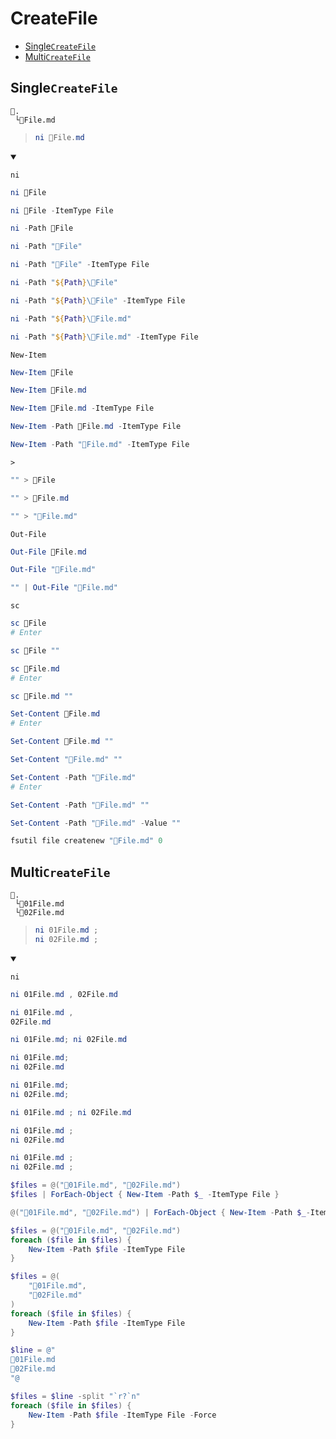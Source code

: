 # CreateFile
- [Single`CreateFile`](#singlecreatefile)
- [Multi`CreateFile`](#multicreatefile)


## Single`CreateFile`
```
📌.
 └📄File.md
```
> ```ps1
> ni 📄File.md
> ```
<details open>
    <summary></summary>

`ni`
```ps1
ni 📄File
```
```ps1
ni 📄File -ItemType File
```
```ps1
ni -Path 📄File
```
```ps1
ni -Path "📄File"
```
```ps1
ni -Path "📄File" -ItemType File
```
```ps1
ni -Path "${Path}\📄File"
```
```ps1
ni -Path "${Path}\📄File" -ItemType File
```
```ps1
ni -Path "${Path}\📄File.md"
```
```ps1
ni -Path "${Path}\📄File.md" -ItemType File
```

`New-Item`
```ps1
New-Item 📄File
```
```ps1
New-Item 📄File.md
```
```ps1
New-Item 📄File.md -ItemType File
```
```ps1
New-Item -Path 📄File.md -ItemType File
```
```ps1
New-Item -Path "📄File.md" -ItemType File
```

`>`
```ps1
"" > 📄File
```
```ps1
"" > 📄File.md
```
```ps1
"" > "📄File.md"
```

`Out-File`
```ps1
Out-File 📄File.md
```
```ps1
Out-File "📄File.md"
```
```ps1
"" | Out-File "📄File.md"
```

`sc`
```ps1
sc 📄File
# Enter
```
```ps1
sc 📄File ""
```
```ps1
sc 📄File.md
# Enter
```
```ps1
sc 📄File.md ""
```
```ps1
Set-Content 📄File.md
# Enter
```
```ps1
Set-Content 📄File.md ""
```
```ps1
Set-Content "📄File.md" ""
```
```ps1
Set-Content -Path "📄File.md" 
# Enter
```
```ps1
Set-Content -Path "📄File.md" ""
```
```ps1
Set-Content -Path "📄File.md" -Value ""
```

```ps1
fsutil file createnew "📄File.md" 0
```
</details>


## Multi`CreateFile`
```
📌.
 └📄01File.md
 └📄02File.md
```
> ```ps1
> ni 01File.md ; 
> ni 02File.md ;
> ```
<details open>
    <summary></summary>


`ni`
```ps1
ni 01File.md , 02File.md
```
```ps1
ni 01File.md , 
02File.md
```
```ps1
ni 01File.md; ni 02File.md
```
```ps1
ni 01File.md; 
ni 02File.md
```
```ps1
ni 01File.md; 
ni 02File.md;
```
```ps1
ni 01File.md ; ni 02File.md
```
```ps1
ni 01File.md ; 
ni 02File.md
```
```ps1
ni 01File.md ; 
ni 02File.md ;
```


```ps1
$files = @("📄01File.md", "📄02File.md")
$files | ForEach-Object { New-Item -Path $_ -ItemType File }
```
```ps1
@("📄01File.md", "📄02File.md") | ForEach-Object { New-Item -Path $_-ItemType File }
```
```ps1
$files = @("📄01File.md", "📄02File.md")
foreach ($file in $files) {
    New-Item -Path $file -ItemType File
}
```
```ps1
$files = @(
    "📄01File.md", 
    "📄02File.md" 
)
foreach ($file in $files) {
    New-Item -Path $file -ItemType File
}
```
```ps1
$line = @"
📄01File.md
📄02File.md
"@

$files = $line -split "`r?`n"
foreach ($file in $files) {
    New-Item -Path $file -ItemType File -Force
}
```
</details>


